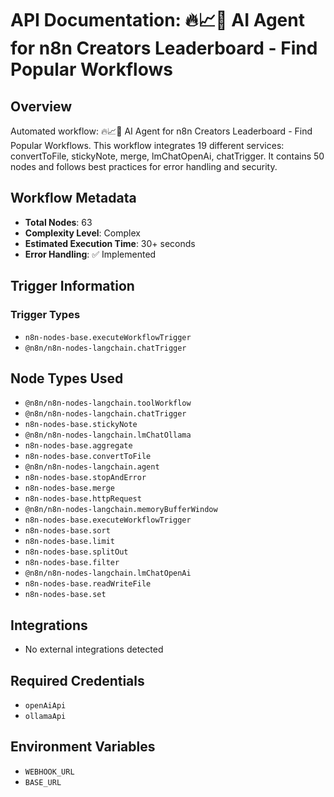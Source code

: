 # API Documentation: 🔥📈🤖 AI Agent  for n8n Creators Leaderboard - Find Popular Workflows

## Overview
Automated workflow: 🔥📈🤖 AI Agent  for n8n Creators Leaderboard - Find Popular Workflows. This workflow integrates 19 different services: convertToFile, stickyNote, merge, lmChatOpenAi, chatTrigger. It contains 50 nodes and follows best practices for error handling and security.

## Workflow Metadata
- **Total Nodes**: 63
- **Complexity Level**: Complex
- **Estimated Execution Time**: 30+ seconds
- **Error Handling**: ✅ Implemented

## Trigger Information
### Trigger Types
- `n8n-nodes-base.executeWorkflowTrigger`
- `@n8n/n8n-nodes-langchain.chatTrigger`

## Node Types Used
- `@n8n/n8n-nodes-langchain.toolWorkflow`
- `@n8n/n8n-nodes-langchain.chatTrigger`
- `n8n-nodes-base.stickyNote`
- `@n8n/n8n-nodes-langchain.lmChatOllama`
- `n8n-nodes-base.aggregate`
- `n8n-nodes-base.convertToFile`
- `@n8n/n8n-nodes-langchain.agent`
- `n8n-nodes-base.stopAndError`
- `n8n-nodes-base.merge`
- `n8n-nodes-base.httpRequest`
- `@n8n/n8n-nodes-langchain.memoryBufferWindow`
- `n8n-nodes-base.executeWorkflowTrigger`
- `n8n-nodes-base.sort`
- `n8n-nodes-base.limit`
- `n8n-nodes-base.splitOut`
- `n8n-nodes-base.filter`
- `@n8n/n8n-nodes-langchain.lmChatOpenAi`
- `n8n-nodes-base.readWriteFile`
- `n8n-nodes-base.set`

## Integrations
- No external integrations detected

## Required Credentials
- `openAiApi`
- `ollamaApi`

## Environment Variables
- `WEBHOOK_URL`
- `BASE_URL`
